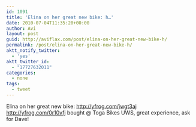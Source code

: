 ```yaml
---
id: 1091
title: 'Elina on her great new bike: h…'
date: 2010-07-04T11:35:20+00:00
author: Avi
layout: post
guid: http://aviflax.com/post/elina-on-her-great-new-bike-h/
permalink: /post/elina-on-her-great-new-bike-h/
aktt_notify_twitter:
  - 'yes'
aktt_twitter_id:
  - "17727632011"
categories:
  - none
tags:
  - tweet
---
```

Elina on her great new bike: <a href="http://yfrog.com/jwgt3aj" rel="nofollow">http://yfrog.com/jwgt3aj</a> <a href="http://yfrog.com/0r10vfj" rel="nofollow">http://yfrog.com/0r10vfj</a> bought @ Toga Bikes UWS, great experience, ask for Dave!